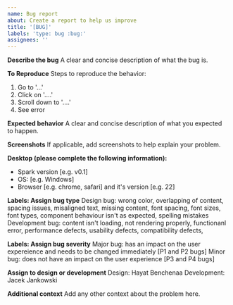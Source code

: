 ```yaml
---
name: Bug report
about: Create a report to help us improve
title: '[BUG]'
labels: 'type: bug :bug:'
assignees: ''
---
```


**Describe the bug**
A clear and concise description of what the bug is.

**To Reproduce**
Steps to reproduce the behavior:

1. Go to '...'
2. Click on '....'
3. Scroll down to '....'
4. See error

**Expected behavior**
A clear and concise description of what you expected to happen.

**Screenshots**
If applicable, add screenshots to help explain your problem.

**Desktop (please complete the following information):**

-   Spark version [e.g. v0.1]
-   OS: [e.g. Windows]
-   Browser [e.g. chrome, safari] and it's version [e.g. 22]

**Labels: Assign bug type**
Design bug: wrong color, overlapping of content, spacing issues, misaligned text, missing content, font spacing, font sizes, font types, component behaviour isn't as expected, spelling mistakes
Development bug: content isn't loading, not rendering properly, functionanl error, performance defects, usability defects, compatibility defects, 

**Labels: Assign bug severity**
Major bug: has an impact on the user expereience and needs to be changed immediately [P1 and P2 bugs]
Minor bug: does not have an impact on the user experience [P3 and P4 bugs]

**Assign to design or development**
Design: Hayat Benchenaa
Development: Jacek Jankowski

**Additional context**
Add any other context about the problem here.
